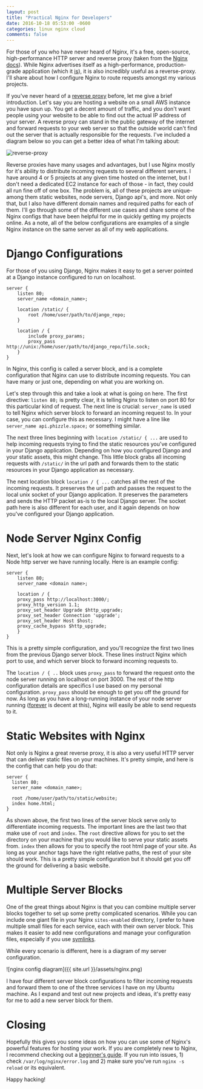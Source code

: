 ```yaml
---
layout: post
title: "Practical Nginx for Developers"
date: 2016-10-18 05:53:00 -0600
categories: linux nginx cloud
comments: false
---
```


For those of you who have never heard of Nginx, it's a free, open-source,
high-performance HTTP server and reverse proxy (taken from the [Nginx
docs][docs]). While Nginx advertises itself as a high-performance,
production-grade application (which it [is][perf]), it is also incredibly
useful as a reverse-proxy. I'll share about how I configure Nginx to route
requests amongst my various projects.

If you've never heard of a [reverse proxy][proxy] before, let me give a brief
introduction. Let's say you are hosting a website on a small AWS instance you
have spun up. You get a decent amount of traffic, and you don't want people
using your website to be able to find out the actual IP address of your server. 
A reverse proxy can stand in
the public gateway of the internet and forward requests to your web server so
that the outside world can't find out the server that is actually responsible
for the requests. I've included a diagram below so you can get a better idea of
what I'm talking about:

![reverse-proxy](https://upload.wikimedia.org/wikipedia/commons/thumb/6/67/Reverse_proxy_h2g2bob.svg/400px-Reverse_proxy_h2g2bob.svg.png)

Reverse proxies have many usages and advantages, but I use Nginx mostly for
it's ability to distribute incoming requests to several different servers.
I have around 4 or 5 projects at any given time hosted on the internet, but
I don't need a dedicated EC2 instance for each of those - in fact, they could
all run fine off of one box. The problem is, all of these projects are unique-
among them static websites, node servers, Django api's, and more. Not only
that, but I also have different domain names and required paths for each of
them. I'll go through some of the different use cases and share some of the
Nginx configs that have been helpful for me in quickly getting my projects
online. As a note, all of the below configurations are examples of a single
Nginx instance on the same server as all of my web applications.

Django Configurations
=====================

For those of you using Django, Nginx makes it easy to get a server pointed
at a Django instance configured to run on localhost.

```
server {
    listen 80;
    server_name <domain_name>;

    location /static/ {
        root /home/user/path/to/django_repo;
    }

    location / {
        include proxy_params;
        proxy_pass http://unix:/home/user/path/to/django_repo/file.sock;
    }
}
```

In Nginx, this config is called a server block, and is a complete configuration 
that Nginx can use to distribute incoming requests. You can have many or just
one, depending on what you are working on.

Let's step through this and take a look at what is going on here. The first
directive: `listen 80;` is pretty clear, it is telling Nginx to listen on port
80 for this particular kind of request. The next line is crucial:
`server_name` is used to tell Nginx which server block to forward an
incoming request to. In your case, you can configure this as necessary. 
I might have a line like `server_name api.phizzle.space;` or something similar.

The next three lines beginning with `location /static/ { ...` are used to help
incoming requests trying to find the static resources you've configured in your
Django application. Depending on how you configured Django and your static
assets, this might change. This little block grabs all incoming requests with
`/static/` in the url path and forwards them to the static resources in your
Django application as necessary.

The next location block `location / { ...` catches all the rest of the incoming
requests. It preserves the url path and passes the request to the local unix
socket of your Django application. It preserves the parameters and sends the
HTTP packet as-is to the local Django server. The socket path here is
also different for each user, and it again depends on how you've configured
your Django application.

Node Server Nginx Config
========================

Next, let's look at how we can configure Nginx to forward requests to a Node
http server we have running locally. Here is an example config:

```
server {
    listen 80;
    server_name <domain name>;

    location / {
    proxy_pass http://localhost:3000/;
    proxy_http_version 1.1;
    proxy_set_header Upgrade $http_upgrade;
    proxy_set_header Connection 'upgrade';
    proxy_set_header Host $host;
    proxy_cache_bypass $http_upgrade;
    }
}
```

This is a pretty simple configuration, and you'll recognize the first two lines
from the previous Django server block. These lines instruct Nginx which port to
use, and which server block to forward incoming requests to. 

The `location / { ..` block uses `proxy_pass` to forward the request onto the
node server running on localhost on port 3000. The rest of the http
configuration details are specifics I use based on my personal configuration.
`proxy_pass` should be enough to get you off the ground for now. As long as you
have a long-running instance of your node server running ([forever][for] is
decent at this), Nginx will easily be able to send requests to it.

Static Websites with Nginx
==========================

Not only is Nginx a great reverse proxy, it is also a very useful HTTP server
that can deliver static files on your machines. It's pretty simple, and here is
the config that can help you do that:

```
server {
  listen 80;
  server_name <domain_name>;

  root /home/user/path/to/static/website;
  index home.html;
}
```

As shown above, the first two lines of the server block serve only to
differentiate incoming requests. The important lines are the last two that
make use of `root` and `index`. The `root` directive allows for you to set the
directory on your machine that you would like to serve your static assets from.
`index` then allows for you to specify the root html page of your site. 
As long as your anchor tags have the right relative paths, the rest of
your site should work. This is a pretty simple configuration but it should get
you off the ground for delivering a basic website.

Multiple Server Blocks
======================

One of the great things about Nginx is that you can combine multiple server
blocks together to set up some pretty complicated scenarios. While you can
include one giant file in your Nginx `sites-enabled` directory, I prefer to
have multiple small files for each service, each with their own server block.
This makes it easier to add new configurations and manage your configuration
files, especially if you use [symlinks][sym].

While every scenario is different, here is a diagram of my server
configuration.

![nginx config diagram]({{ site.url }}/assets/nginx.png)

I have four different server block configurations to filter
incoming requests and forward them to one of the three services I have on my
Ubuntu machine. As I expand and test out new projects and ideas, it's pretty
easy for me to add a new server block for them.

Closing
=======

Hopefully this gives you some ideas on how you can use some of
Nginx's powerful features for hosting your work. If you are completely new to
Nginx, I recommend checking out a [beginner's guide][guide]. If you run into
issues, 1) check `/var/log/nginx/error.log` and 2) make sure you've run `nginx
-s reload` or its equivalent.

Happy hacking!

[proxy]: https://en.wikipedia.org/wiki/Reverse_proxy
[for]: https://github.com/foreverjs/forever
[sym]: https://kb.iu.edu/d/abbe
[docs]: http://nginx.com/resources/wiki
[perf]: https://www.rootusers.com/linux-web-server-performance-benchmark-2016-results/
[guide]: http://nginx.org/en/docs/beginners_guide.html
